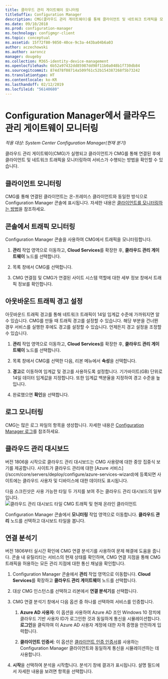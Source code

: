 ```yaml
---
title: 클라우드 관리 게이트웨이 모니터링
titleSuffix: Configuration Manager
description: CMG(클라우드 관리 게이트웨이)를 통해 클라이언트 및 네트워크 트래픽을 모니터링합니다.
ms.date: 09/10/2018
ms.prod: configuration-manager
ms.technology: configmgr-client
ms.topic: conceptual
ms.assetid: 15f72f80-9850-40ce-9c3a-443ba04b6a03
author: aczechowski
ms.author: aaroncz
manager: dougeby
ms.collection: M365-identity-device-management
ms.openlocfilehash: 6b52a97432dd85987dd98f11b0a048b1f730db84
ms.sourcegitcommit: 874d78f08714a509f61c52b154387268f5b73242
ms.translationtype: HT
ms.contentlocale: ko-KR
ms.lasthandoff: 02/12/2019
ms.locfileid: "56140680"
---
```

# <a name="monitor-cloud-management-gateway-in-configuration-manager"></a>Configuration Manager에서 클라우드 관리 게이트웨이 모니터링

*적용 대상: System Center Configuration Manager(현재 분기)*

클라우드 관리 게이트웨이(CMG)가 실행되고 클라이언트가 CMG를 통해 연결된 후에 클라이언트 및 네트워크 트래픽을 모니터링하여 서비스가 수행되는 방법을 확인할 수 있습니다.



## <a name="monitor-clients"></a>클라이언트 모니터링

CMG를 통해 연결된 클라이언트는 온-프레미스 클라이언트와 동일한 방식으로 Configuration Manager 콘솔에 표시됩니다. 자세한 내용은 [클라이언트를 모니터링하는 방법](/sccm/core/clients/manage/monitor-clients)을 참조하세요.



## <a name="monitor-traffic-in-the-console"></a>콘솔에서 트래픽 모니터링

Configuration Manager 콘솔을 사용하여 CMG에서 트래픽을 모니터링합니다.

1. **관리** 작업 영역으로 이동하고, **Cloud Services**를 확장한 후, **클라우드 관리 게이트웨이** 노드를 선택합니다.  

2. 목록 창에서 CMG를 선택합니다.  

3. CMG 연결점 및 CMG가 연결된 사이트 시스템 역할에 대한 세부 정보 창에서 트래픽 정보를 확인합니다.  



## <a name="set-up-outbound-traffic-alerts"></a>아웃바운드 트래픽 경고 설정

아웃바운드 트래픽 경고를 통해 네트워크 트래픽이 14일 임계값 수준에 가까워지면 알 수 있습니다. CMG를 만들 때 트래픽 경고를 설정할 수 있습니다. 해당 부분을 건너뛴 경우 서비스를 실행한 후에도 경고를 설정할 수 있습니다. 언제든지 경고 설정을 조정할 수 있습니다.

1. **관리** 작업 영역으로 이동하고, **Cloud Services**를 확장한 후, **클라우드 관리 게이트웨이** 노드를 선택합니다.  

2. 목록 창에서 CMG를 선택한 다음, 리본 메뉴에서 **속성**을 선택합니다.  

3. **경고**로 이동하여 임계값 및 경고를 사용하도록 설정합니다. 기가바이트(GB) 단위로 14일 데이터 임계값을 지정합니다. 또한 임계값 백분율을 지정하여 경고 수준을 높입니다.  

4. 완료했으면 **확인**을 선택합니다.  



## <a name="monitor-logs"></a>로그 모니터링

CMG는 많은 로그 파일의 항목을 생성합니다. 자세한 내용은 [Configuration Manager 로그](/sccm/core/plan-design/hierarchy/log-files#cloud-management-gateway)를 참조하세요.



## <a name="cloud-management-dashboard"></a>클라우드 관리 대시보드
<!--1358461--> 버전 1806을 시작으로 클라우드 관리 대시보드는 CMG 사용량에 대한 중앙 집중식 보기를 제공합니다. 사이트가 클라우드 관리에 대한 [Azure 서비스](/sccm/core/servers/deploy/configure/azure-services-wizard)에 등록되면 사이트에는 클라우드 사용자 및 디바이스에 대한 데이터도 표시됩니다.  

다음 스크린샷은 사용 가능한 타일 두 가지를 보여 주는 클라우드 관리 대시보드의 일부입니다.  
![클라우드 관리 대시보드 타일 CMG 트래픽 및 현재 온라인 클라이언트](media/1358461-cmg-dashboard.png)

Configuration Manager 콘솔에서 **모니터링** 작업 영역으로 이동합니다. **클라우드 관리** 노드를 선택하고 대시보드 타일을 봅니다.  



## <a name="connection-analyzer"></a>연결 분석기

버전 1806부터 실시간 확인에 CMG 연결 분석기를 사용하여 문제 해결에 도움을 줍니다. 콘솔 내 유틸리티는 서비스의 현재 상태를 확인하며, CMG 연결 지점을 통해 CMG 트래픽을 허용하는 모든 관리 지점에 대한 통신 채널을 확인합니다.

1. Configuration Manager 콘솔에서 **관리** 작업 영역으로 이동합니다. **Cloud Services**를 확장하고 **클라우드 관리 게이트웨이** 노드를 선택합니다.  

2. 대상 CMG 인스턴스를 선택하고 리본에서 **연결 분석기**를 선택합니다.  

3. CMG 연결 분석기 창에서 다음 옵션 중 하나를 선택하여 서비스를 인증합니다.  

     1. **Azure AD 사용자**: 이 옵션을 사용하여 Azure AD 조인 Windows 10 장치에 클라우드 기반 사용자 ID가 로그인한 것과 동일하게 통신을 시뮬레이션합니다. **로그인**을 클릭하여 이 Azure AD 사용자 계정에 대한 자격 증명을 안전하게 입력합니다.  

     2. **클라이언트 인증서**: 이 옵션은 [클라이언트 인증 인증서](/sccm/core/clients/manage/cmg/certificates-for-cloud-management-gateway#client-authentication-certificate)를 사용하는 Configuration Manager 클라이언트와 동일하게 통신을 시뮬레이션하는 데 사용합니다.  

4. **시작**을 선택하여 분석을 시작합니다. 분석기 창에 결과가 표시됩니다. 설명 필드에서 자세한 내용을 보려면 항목을 선택합니다.  

